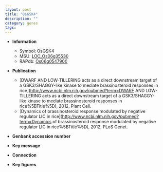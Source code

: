 ```yaml
---
layout: post
title: "OsGSK4"
description: ""
category: genes
tags: 
---
```


* **Information**  
    + Symbol: OsGSK4  
    + MSU: [LOC_Os06g35530](http://rice.plantbiology.msu.edu/cgi-bin/ORF_infopage.cgi?orf=LOC_Os06g35530)  
    + RAPdb: [Os06g0547900](http://rapdb.dna.affrc.go.jp/viewer/gbrowse_details/irgsp1?name=Os06g0547900)  

* **Publication**  
    + [DWARF AND LOW-TILLERING acts as a direct downstream target of a GSK3/SHAGGY-like kinase to mediate brassinosteroid responses in rice](http://www.ncbi.nlm.nih.gov/pubmed?term=DWARF AND LOW-TILLERING acts as a direct downstream target of a GSK3/SHAGGY-like kinase to mediate brassinosteroid responses in rice%5BTitle%5D), 2012, Plant Cell.
    + [Dynamics of brassinosteroid response modulated by negative regulator LIC in rice](http://www.ncbi.nlm.nih.gov/pubmed?term=Dynamics of brassinosteroid response modulated by negative regulator LIC in rice%5BTitle%5D), 2012, PLoS Genet.

* **Genbank accession number**  

* **Key message**  

* **Connection**  

* **Key figures**  


